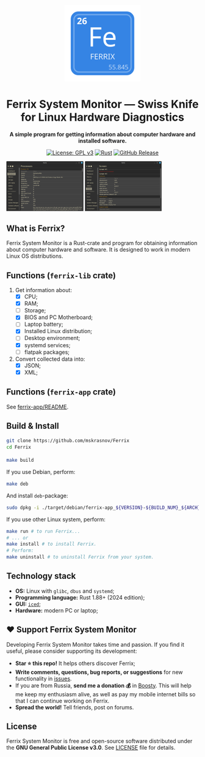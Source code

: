 <div align="center">
  <img src="ferrix-app/data/icons/hicolor/scalable/apps/com.mskrasnov.Ferrix.svg" width="200">
  <h1>Ferrix System Monitor — Swiss Knife for Linux Hardware Diagnostics</h1>
  <p><b>A simple program for getting information about computer hardware and installed software.</b></p>

  [![License: GPL v3](https://img.shields.io/badge/License-GPLv3-blue.svg)](https://www.gnu.org/licenses/gpl-3.0) [![Rust](https://img.shields.io/badge/Made%20with-Rust-orange?logo=rust)](https://www.rust-lang.org/) [![GitHub Release](https://img.shields.io/github/v/release/mskrasnov/ferrix?logo=github)](https://github.com/mskrasnov/ferrix/releases)
</div>

<img src="./screens/screen2.png" width="40%"> <img src="./screens/screen5.png" width="40%">

## What is Ferrix?

Ferrix System Monitor is a Rust-crate and program for obtaining information about computer hardware and software. It is designed to work in modern Linux OS distributions.

## Functions (`ferrix-lib` crate)

1. Get information about:
    - [X] CPU;
    - [X] RAM;
    - [ ] Storage;
    - [X] BIOS and PC Motherboard;
    - [ ] Laptop battery;
    - [X] Installed Linux distribution;
    - [ ] Desktop environment;
    - [X] systemd services;
    - [ ] flatpak packages;
2. Convert collected data into:
    - [X] JSON;
    - [X] XML;

## Functions (`ferrix-app` crate)

See [ferrix-app/README](ferrix-app/README.md).

## Build & Install

```bash
git clone https://github.com/mskrasnov/Ferrix
cd Ferrix

make build
```

If you use Debian, perform:

```bash
make deb
```

And install `deb`-package:

```bash
sudo dpkg -i ./target/debian/ferrix-app_${VERSION}-${BUILD_NUM}_${ARCH}.deb
```

If you use other Linux system, perform:

```bash
make run # to run Ferrix...
# ... or
make install # to install Ferrix.
# Perform:
make uninstall # to uninstall Ferrix from your system.
```

## Technology stack

- **OS:** Linux with `glibc`, `dbus` and `systemd`;
- **Programming language:** Rust 1.88+ (2024 edition);
- **GUI:** [`iced`](https://iced.rs);
- **Hardware:** modern PC or laptop;

## ❤️ Support Ferrix System Monitor

Developing Ferrix System Monitor takes time and passion. If you find it useful, please consider supporting its development:

- **Star ⭐ this repo!** It helps others discover Ferrix;
- **Write comments, questions, bug reports, or suggestions** for new functionality in [issues](https://github.com/mskrasnov/Ferrix/issues/new).
- If you are from Russia, **send me a donation 💰** in [Boosty](https://boosty.to/mskrasnov). This will help me keep my enthusiasm alive, as well as pay my mobile internet bills so that I can continue working on Ferrix.
- **Spread the world!** Tell friends, post on forums.

## License

Ferrix System Monitor is free and open-source software distributed under the **GNU General Public License v3.0**. See [LICENSE](LICENSE) file for details.
